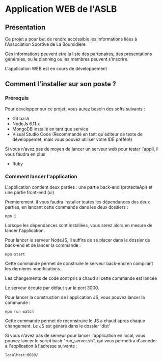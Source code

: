 # Application WEB de l'ASLB

## Présentation

Ce projet a pour but de rendre accéssible les informations liées à l'Association Sportive de La Boursidière.

Ces informations peuvent etre la liste des partenaires, des présentations générales, ou le planning ou les membres peuvent s'inscrire.

L'application WEB est en cours de développement

## Comment l'installer sur son poste ?

### Prérequis

Pour développer sur ce projet, vous aurez besoin des softs suivants :

- Git bash
- NodeJs 6.11.x
- MongoDB installé en tant que service
- Visual Studio Code (Recommandé en tant qu'éditeur de texte de développemet, mais vous pouvez utiliser votre IDE préféré)

Si vous n'avez pas de moyen de lancer un serveur web pour tester l'appli, il vous faudra en plus

- Ruby

### Comment lancer l'application

L'application contient deux parties : une partie back-end (protecteApi) et une partie front-end (ui)

Premierement, il vous faudra installer toutes les dépendances des deux parties, en lancant cette commande dans les deux dossiers :

```shell
npm i
```

Lorsque les dépendances sont installées, vous serez alors en mesure de lancer l'application. 

Pour lancer le serveur NodeJS, il suffira de se placer dans le dossier du back-end et de lancer la commande : 

```shell
npm start
```
Cette commande permet de construire le serveur back-end en compilant les dernieres modifications.

Les changements de code sont pris a chaud si cette commande est lancée

Le serveur écoute par défaut sur le port 3000.

Pour lancer la construction de l'application JS, vous pouvez lancer la commande :

```shell
npm run watch
```

Cette commande permet de reconstruire le JS a chaud apres chaque changement. Le JS est généré dans le dossier 'dist'

Si vous n'avez pas de serveur pour lancer l'application en local, vous pouvez lancer le script bash "run_server.sh", qui vous permettra d'accéder a l'application à l'adresse suivante :

`localhost:8080/`

